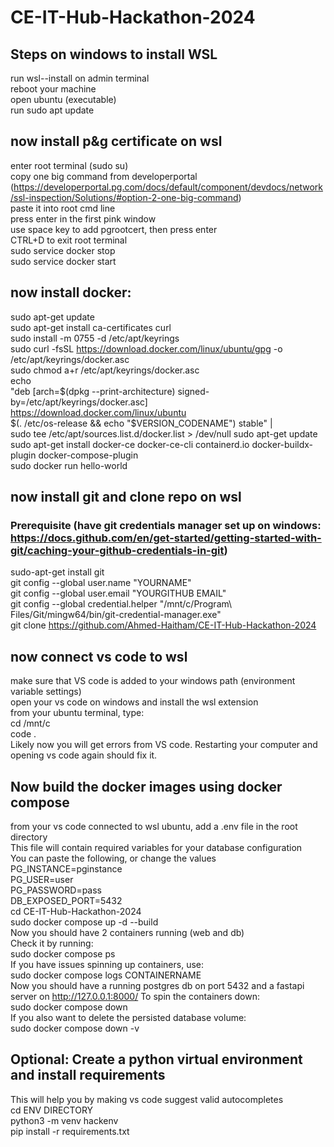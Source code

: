 # CE-IT-Hub-Hackathon-2024

## Steps on windows to install WSL
run wsl--install on admin terminal <br/>
reboot your machine <br/>
open ubuntu (executable) <br/>
run sudo apt update

## now install p&g certificate on wsl
enter root terminal (sudo su) <br/>
copy one big command from developerportal (https://developerportal.pg.com/docs/default/component/devdocs/network/ssl-inspection/Solutions/#option-2-one-big-command) <br/>
paste it into root cmd line <br/>
press enter in the first pink window <br/>
use space key to add pgrootcert, then press enter <br/>
CTRL+D to exit root terminal <br/>
sudo service docker stop <br/>
sudo service docker start

## now install docker:
sudo apt-get update <br/>
sudo apt-get install ca-certificates curl <br/>
sudo install -m 0755 -d /etc/apt/keyrings <br/>
sudo curl -fsSL https://download.docker.com/linux/ubuntu/gpg -o /etc/apt/keyrings/docker.asc <br/>
sudo chmod a+r /etc/apt/keyrings/docker.asc <br/>
echo \
  "deb [arch=$(dpkg --print-architecture) signed-by=/etc/apt/keyrings/docker.asc] https://download.docker.com/linux/ubuntu \
  $(. /etc/os-release && echo "$VERSION_CODENAME") stable" | \
  sudo tee /etc/apt/sources.list.d/docker.list > /dev/null
sudo apt-get update <br/>
sudo apt-get install docker-ce docker-ce-cli containerd.io docker-buildx-plugin docker-compose-plugin <br/>
sudo docker run hello-world

## now install git and clone repo on wsl
### Prerequisite (have git credentials manager set up on windows: https://docs.github.com/en/get-started/getting-started-with-git/caching-your-github-credentials-in-git)
sudo-apt-get install git <br/>
git config --global user.name "YOURNAME" <br/>
git config --global user.email "YOURGITHUB EMAIL" <br/>
git config --global credential.helper "/mnt/c/Program\ Files/Git/mingw64/bin/git-credential-manager.exe" <br/>
git clone https://github.com/Ahmed-Haitham/CE-IT-Hub-Hackathon-2024

## now connect vs code to wsl
make sure that VS code is added to your windows path (environment variable settings) <br/>
open your vs code on windows and install the wsl extension <br/>
from your ubuntu terminal, type: <br/>
cd /mnt/c <br/>
code . <br/>
Likely now you will get errors from VS code. Restarting your computer and opening vs code again should fix it. <br/>

## Now build the docker images using docker compose
from your vs code connected to wsl ubuntu, add a .env file in the root directory <br/>
This file will contain required variables for your database configuration <br/>
You can paste the following, or change the values <br/>
PG_INSTANCE=pginstance <br/>
PG_USER=user <br/>
PG_PASSWORD=pass <br/>
DB_EXPOSED_PORT=5432 <br/>
cd CE-IT-Hub-Hackathon-2024 <br/>
sudo docker compose up -d --build <br/>
Now you should have 2 containers running (web and db) <br/>
Check it by running: <br/>
sudo docker compose ps <br/>
If you have issues spinning up containers, use: <br/>
sudo docker compose logs CONTAINERNAME <br/>
Now you should have a running postgres db on port 5432 and a fastapi server on http://127.0.0.1:8000/
To spin the containers down: <br/>
sudo docker compose down <br/>
If you also want to delete the persisted database volume: <br/>
sudo docker compose down -v

## Optional: Create a python virtual environment and install requirements
This will help you by making vs code suggest valid autocompletes <br/>
cd ENV DIRECTORY <br/>
python3 -m venv hackenv <br/>
pip install -r requirements.txt
